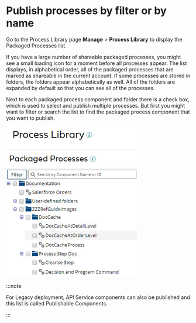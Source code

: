 # Publish processes by filter or by name 

<head>
  <meta name="guidename" content="Integration"/>
  <meta name="context" content="GUID-c69f1610-5b67-4e95-b402-3702a6394ece"/>
</head>


Go to the Process Library page **Manage** \> **Process Library** to display the Packaged Processes list.

If you have a large number of shareable packaged processes, you might see a small loading icon for a moment before all processes appear. The list displays, in alphabetical order, all of the packaged processes that are marked as shareable in the current account. If some processes are stored in folders, the folders appear alphabetically as well. All of the folders are expanded by default so that you can see all of the processes.

Next to each packaged process component and folder there is a check box, which is used to select and publish multiple processes. But first you might want to filter or search the list to find the packaged process component that you want to publish.

![Process Library dialog](../Images/manage-ps-packaged-processes_a90330c8-0602-447f-9e4c-3b379fde9141.jpg)

:::note

For Legacy deployment, API Service components can also be published and this list is called Publishable Components.

:::

